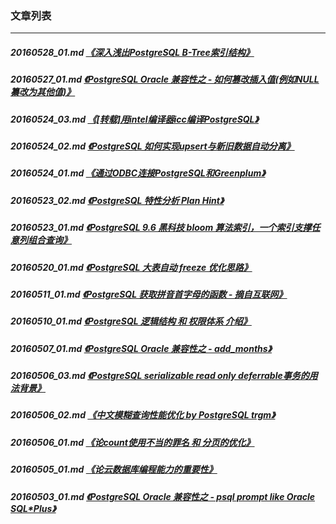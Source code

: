 ### 文章列表  
----  
##### 20160528_01.md   [《深入浅出PostgreSQL B-Tree索引结构》](20160528_01.md)  
##### 20160527_01.md   [《PostgreSQL Oracle 兼容性之 - 如何篡改插入值(例如NULL纂改为其他值)》](20160527_01.md)  
##### 20160524_03.md   [《[转载]用intel编译器icc编译PostgreSQL》](20160524_03.md)  
##### 20160524_02.md   [《PostgreSQL 如何实现upsert与新旧数据自动分离》](20160524_02.md)  
##### 20160524_01.md   [《通过ODBC连接PostgreSQL和Greenplum》](20160524_01.md)  
##### 20160523_02.md   [《PostgreSQL 特性分析 Plan Hint》](20160523_02.md)  
##### 20160523_01.md   [《PostgreSQL 9.6 黑科技 bloom 算法索引，一个索引支撑任意列组合查询》](20160523_01.md)  
##### 20160520_01.md   [《PostgreSQL 大表自动 freeze 优化思路》](20160520_01.md)  
##### 20160511_01.md   [《PostgreSQL 获取拼音首字母的函数 - 摘自互联网》](20160511_01.md)  
##### 20160510_01.md   [《PostgreSQL 逻辑结构 和 权限体系 介绍》](20160510_01.md)  
##### 20160507_01.md   [《PostgreSQL Oracle 兼容性之 - add_months》](20160507_01.md)  
##### 20160506_03.md   [《PostgreSQL serializable read only deferrable事务的用法背景》](20160506_03.md)  
##### 20160506_02.md   [《中文模糊查询性能优化 by PostgreSQL trgm》](20160506_02.md)  
##### 20160506_01.md   [《论count使用不当的罪名 和 分页的优化》](20160506_01.md)  
##### 20160505_01.md   [《论云数据库编程能力的重要性》](20160505_01.md)  
##### 20160503_01.md   [《PostgreSQL Oracle 兼容性之 - psql prompt like Oracle SQL*Plus》](20160503_01.md)  
